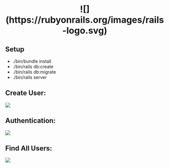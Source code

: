 
<h1 align="center">
![](https://rubyonrails.org/images/rails-logo.svg)
</h1>

## Setup

- ./bin/bundle install
- ./bin/rails db:create
- ./bin/rails db:migrate
- ./bin/rails server

## Create User:
![](https://i.imgur.com/VJrJe3j.png)

## Authentication:
![](https://i.imgur.com/yISNKjy.png)

## Find All Users:
![](https://i.imgur.com/xyctZ4g.png)